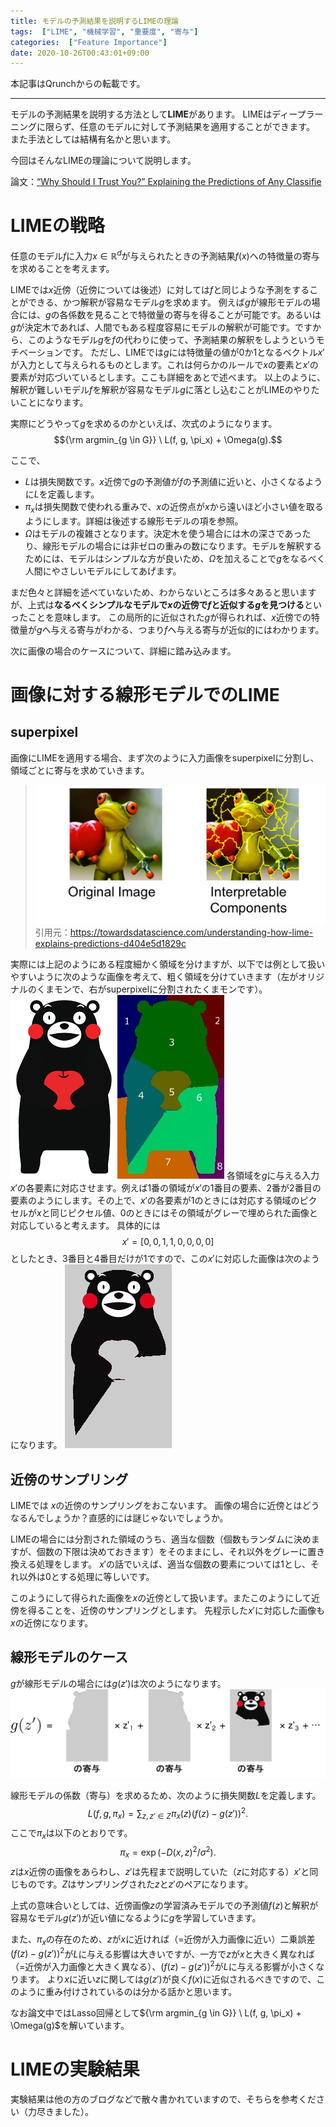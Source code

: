 ```yaml
---
title: モデルの予測結果を説明するLIMEの理論
tags:  ["LIME", "機械学習", "重要度", "寄与"]
categories:  ["Feature Importance"]
date: 2020-10-26T00:43:01+09:00
---
```


本記事はQrunchからの転載です。
___

モデルの予測結果を説明する方法として**LIME**があります。
LIMEはディープラーニングに限らず、任意のモデルに対して予測結果を適用することができます。
また手法としては結構有名かと思います。

今回はそんなLIMEの理論について説明します。

論文：[“Why Should I Trust You?” Explaining the Predictions of Any Classifie](https://www.kdd.org/kdd2016/papers/files/rfp0573-ribeiroA.pdf)

# LIMEの戦略
任意のモデル$f$に入力$x \in \mathbb{R}^d$が与えられたときの予測結果$f(x)$への特徴量の寄与を求めることを考えます。

LIMEでは$x$近傍（近傍については後述）に対しては$f$と同じような予測をすることができる、かつ解釈が容易なモデル$g$を求めます。
例えば$g$が線形モデルの場合には、$g$の各係数を見ることで特徴量の寄与を得ることが可能です。あるいは$g$が決定木であれば、人間でもある程度容易にモデルの解釈が可能です。ですから、このようなモデル$g$を$f$の代わりに使って、予測結果の解釈をしようというモチベーションです。
ただし、LIMEでは$g$には特徴量の値が$0$か$1$となるベクトル$x'$が入力として与えられるものとします。これは何らかのルールで$x$の要素と$x'$の要素が対応づいているとします。ここも詳細をあとで述べます。
以上のように、解釈が難しいモデル$f$を解釈が容易なモデル$g$に落とし込むことがLIMEのやりたいことになります。

実際にどうやって$g$を求めるのかといえば、次式のようになります。
$${\rm argmin_{g \in G}} \ L(f, g, \pi_x) + \Omega(g).$$

ここで、
* $L$は損失関数です。$x$近傍で$g$の予測値が$f$の予測値に近いと、小さくなるように$L$を定義します。
* $\pi_x$は損失関数で使われる重みで、$x$の近傍点が$x$から遠いほど小さい値を取るようにします。詳細は後述する線形モデルの項を参照。
* $\Omega$はモデルの複雑さとなります。決定木を使う場合には木の深さであったり、線形モデルの場合には非ゼロの重みの数になります。モデルを解釈するためには、モデルはシンプルな方が良いため、$\Omega$を加えることで$g$をなるべく人間にやさしいモデルにしてあげます。

まだ色々と詳細を述べていないため、わからないところは多々あると思いますが、上式は**なるべくシンプルなモデルで$x$の近傍で$f$と近似する$g$を見つける**といったことを意味します。
この局所的に近似された$g$が得られれば、$x$近傍での特徴量が$g$へ与える寄与がわかる、つまり$f$へ与える寄与が近似的にはわかります。

次に画像の場合のケースについて、詳細に踏み込みます。
# 画像に対する線形モデルでのLIME

## superpixel
画像にLIMEを適用する場合、まず次のように入力画像をsuperpixelに分割し、領域ごとに寄与を求めていきます。
> ![undefined.jpg](1341b73a17da593ffc43cebc86969604.jpg)
引用元：https://towardsdatascience.com/understanding-how-lime-explains-predictions-d404e5d1829c

実際には上記のようにある程度細かく領域を分けますが、以下では例として扱いやすいように次のような画像を考えて、粗く領域を分けていきます（左がオリジナルのくまモンで、右がsuperpixelに分割されたくまモンです）。
![undefined.jpg](ad1fa258f844d5a4ad33e45d75dcf7da.png)![undefined.jpg](cc5a03cf0c2b50e3217a99edddcc002b.jpg)
各領域を$g$に与える入力$x'$の各要素に対応させます。例えば1番の領域が$x'$の1番目の要素、2番が2番目の要素のようにします。その上で、$x'$の各要素が1のときには対応する領域のピクセルが$x$と同じピクセル値、0のときにはその領域がグレーで埋められた画像と対応していると考えます。
具体的には
$$x' = [0, 0, 1, 1, 0,0,0,0]$$
としたとき、3番目と4番目だけが1ですので、この$x'$に対応した画像は次のようになります。
![undefined.jpg](158a3d802d662d2e95988553c4d83e5d.jpg)

## 近傍のサンプリング
LIMEでは $x$の近傍のサンプリングをおこないます。
画像の場合に近傍とはどうなるんでしょうか？直感的には謎じゃないでしょうか。

LIMEの場合には分割された領域のうち、適当な個数（個数もランダムに決めますが、個数の下限は決めておきます）をそのままにし、それ以外をグレーに置き換える処理をします。
$x'$の話でいえば、適当な個数の要素については1とし、それ以外は0とする処理に等しいです。

このようにして得られた画像を$x$の近傍として扱います。またこのようにして近傍を得ることを、近傍のサンプリングとします。
先程示した$x'$に対応した画像も$x$の近傍になります。

## 線形モデルのケース
$g$が線形モデルの場合には$g(z')$は次のようになります。
![undefined.jpg](e25d1447ff223231a0d857396c39ef6f.png)

線形モデルの係数（寄与）を求めるため、次のように損失関数$L$を定義します。
$$  L(f, g, \pi_x) = \sum_{z,z'∈Z}\pi_x(z) (f(z) − g(z'))^2.$$
ここで$\pi_x$は以下のとおりです。
$$ \pi_x = \exp(−D(x, z)^2/\sigma^2).$$ 
$z$は$x$近傍の画像をあらわし、$z'$は先程まで説明していた（$z$に対応する）$x'$と同じものです。$Z$はサンプリングされた$z$と$z'$のペアになります。

上式の意味合いとしては、近傍画像$z$の学習済みモデルでの予測値$f(z)$と解釈が容易なモデル$g(z')$が近い値になるように$g$を学習していきます。

また、$\pi_x$の存在のため、$z$が$x$に近ければ（=近傍が入力画像に近い）二乗誤差$(f(z) − g(z'))^2$が$L$に与える影響は大きいですが、一方で$z$が$x$と大きく異なれば（=近傍が入力画像と大きく異なる）、$(f(z) − g(z'))^2$が$L$に与える影響が小さくなります。
より$x$に近い$z$に関しては$g(z')$が良く$f(x)$に近似されるべきですので、このように重み付けされているのは分かる話かと思います。

なお論文中ではLasso回帰として${\rm argmin_{g \in G}} \ L(f, g, \pi_x) + \Omega(g)$を解いています。

# LIMEの実験結果
実験結果は他の方のブログなどで散々書かれていますので、そちらを参考ください（力尽きました）。
